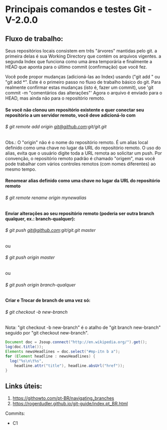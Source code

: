 # Principais comandos e testes Git - V-2.0.0

Fluxo de trabalho:
---
Seus repositórios locais consistem em três "árvores" mantidas pelo git. a primeira delas é sua Working Directory que contém os arquivos vigentes. a segunda Index que funciona como uma área temporária e finalmente a HEAD que aponta para o último commit (confirmação) que você fez.

Você pode propor mudanças (adicioná-las ao Index) usando ("git add <arquivo>" ou "git add *". Este é o primeiro passo no fluxo de trabalho básico do git. Para realmente confirmar estas mudanças (isto é, fazer um commit), use 'git commit -m "comentários das alterações"' Agora o arquivo é enviado para o HEAD, mas ainda não para o repositório remoto.

  #### Se você não clonou um repositório existente e quer conectar seu repositório a um servidor remoto, você deve adicioná-lo com
###### $ git remote add origin git@github.com:git/git.git
Obs.: O "origin" não é o nome do repositório remoto. É um alias local definido como uma chave no lugar da URL do repositório remoto. O uso do alias, evita que o usuário digite toda a URL remota ao solicitar um push. Por convenção, o repositório remoto padrão é chamado "origem", mas você pode trabalhar com vários controles remotos (com nomes diferentes) ao mesmo tempo. 
  
  #### Renomear alias definido como uma chave no lugar da URL do repositório remoto
###### $ git remote rename origin mynewalias

  #### Enviar alterações ao seu repositório remoto (poderia ser outra branch qualquer, ex.: branch-qualquer):
###### $ git push git@github.com:git/git.git master
ou
###### $ git push origin master
ou
###### $ git push origin branch-qualquer
 
  #### Criar e Trocar de branch de uma vez só:
###### $ git checkout -b new-branch
Nota: "git checkout -b new-branch" é o atalho de "git branch new-branch" seguido por "git checkout new-branch".
  
```java
Document doc = Jsoup.connect("http://en.wikipedia.org/").get();
log(doc.title());
Elements newsHeadlines = doc.select("#mp-itn b a");
for (Element headline : newsHeadlines) {
  log("%s\n\t%s", 
    headline.attr("title"), headline.absUrl("href"));
}
```  
  
Links úteis:
--
1. https://githowto.com/pt-BR/navigating_branches  
2. https://rogerdudler.github.io/git-guide/index.pt_BR.html

Commits:
 - C1